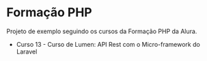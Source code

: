 # Formação PHP

Projeto de exemplo seguindo os cursos da Formação PHP da Alura.

- Curso 13 - Curso de Lumen: API Rest com o Micro-framework do Laravel
